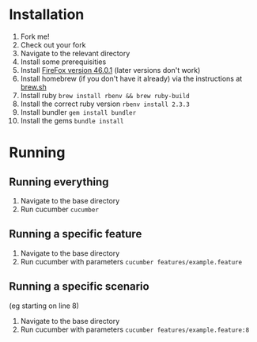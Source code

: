 # Installation

1. Fork me!
1. Check out your fork
1. Navigate to the relevant directory
1. Install some prerequisities
  1. Install [FireFox version 46.0.1](https://download.mozilla.org/?product=firefox-46.0.1-SSL&os=osx&lang=en-GB) (later versions don't work)
  1. Install homebrew (if you don't have it already) via the instructions at [brew.sh](http://brew.sh/)
  1. Install ruby `brew install rbenv && brew ruby-build`
  1. Install the correct ruby version `rbenv install 2.3.3`
  1. Install bundler `gem install bundler`
1. Install the gems `bundle install`

# Running
## Running everything

1. Navigate to the base directory
1. Run cucumber `cucumber`

## Running a specific feature
1. Navigate to the base directory
1. Run cucumber with parameters `cucumber features/example.feature`

## Running a specific scenario
(eg starting on line 8)

1. Navigate to the base directory
1. Run cucumber with parameters `cucumber features/example.feature:8`
